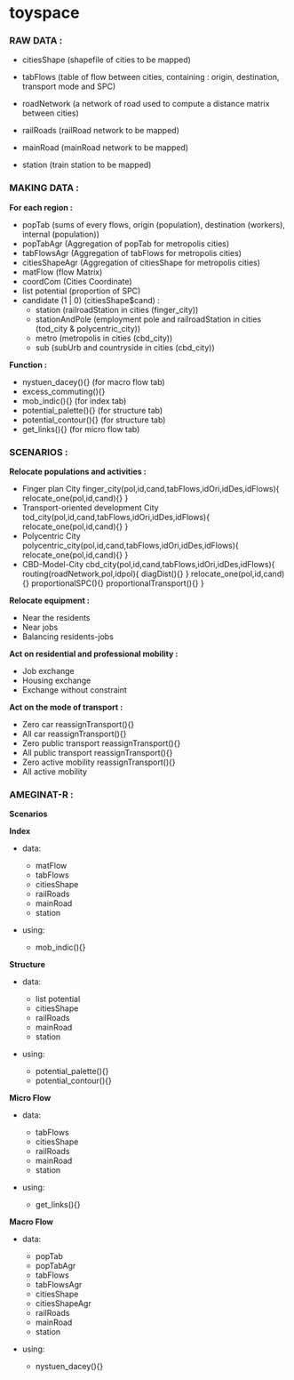 # toyspace

### RAW DATA :
- citiesShape (shapefile of cities to be mapped)
- tabFlows (table of flow between cities, containing : origin, destination, transport mode and SPC)
- roadNetwork (a network of road used to compute a distance matrix between cities)

- railRoads (railRoad network to be mapped)
- mainRoad (mainRoad network to be mapped)
- station (train station to be mapped)



### MAKING DATA :

**For each region :**
- popTab (sums of every flows, origin (population), destination (workers), internal (population))
- popTabAgr (Aggregation of popTab for metropolis cities)
- tabFlowsAgr (Aggregation of tabFlows for metropolis cities)
- citiesShapeAgr (Aggregation of citiesShape for metropolis cities)
- matFlow (flow Matrix)
- coordCom (Cities Coordinate)
- list potential (proportion of SPC)
- candidate (1 | 0) (citiesShape$cand) :
  - station (railroadStation in cities (finger_city))
  - stationAndPole (employment pole and railroadStation in cities (tod_city & polycentric_city))
  - metro (metropolis in cities (cbd_city))
  - sub (subUrb and countryside in cities (cbd_city))
	
**Function :**
- nystuen_dacey(){} (for macro flow tab)
- excess_commuting(){}
- mob_indic(){} (for index tab)
- potential_palette(){} (for structure tab)
- potential_contour(){} (for structure tab)
- get_links(){} (for micro flow tab)
		
		
		
### SCENARIOS :

**Relocate populations and activities :**
  - Finger plan City
	finger_city(pol,id,cand,tabFlows,idOri,idDes,idFlows){
		relocate_one(pol,id,cand){}
	}
  - Transport-oriented development City
	tod_city(pol,id,cand,tabFlows,idOri,idDes,idFlows){
		relocate_one(pol,id,cand){}
	}
  - Polycentric City
	polycentric_city(pol,id,cand,tabFlows,idOri,idDes,idFlows){
		relocate_one(pol,id,cand){}
	}
  - CBD-Model-City
	cbd_city(pol,id,cand,tabFlows,idOri,idDes,idFlows){
		routing(roadNetwork,pol,idpol){
			diagDist(){}
		}
		relocate_one(pol,id,cand){}
		proportionalSPC(){}
		proportionalTransport(){}
	}

**Relocate equipment :**
- Near the residents
- Near jobs
- Balancing residents-jobs

**Act on residential and professional mobility :**
- Job exchange
- Housing exchange
- Exchange without constraint

**Act on the mode of transport :**
- Zero car
  reassignTransport(){}
- All car
  reassignTransport(){}
- Zero public transport
  reassignTransport(){}
- All public transport
  reassignTransport(){}
- Zero active mobility
  reassignTransport(){}
- All active mobility

### AMEGINAT-R :
	
**Scenarios**

**Index**
- data:
  - matFlow
  - tabFlows
  - citiesShape	
  - railRoads
  - mainRoad
  - station
		
- using:
  - mob_indic(){}	
	
**Structure**
- data:	
  - list potential	
  - citiesShape
  - railRoads
  - mainRoad
  - station
		
- using:
  - potential_palette(){}
  - potential_contour(){}
	
**Micro Flow**
- data:
  - tabFlows
  - citiesShape	
  - railRoads
  - mainRoad
  - station
		
- using:
  - get_links(){}
	
**Macro Flow**
- data:
  - popTab
  - popTabAgr
  - tabFlows
  - tabFlowsAgr
  - citiesShape
  - citiesShapeAgr	
  - railRoads
  - mainRoad
  - station
		
- using:
  - nystuen_dacey(){}

